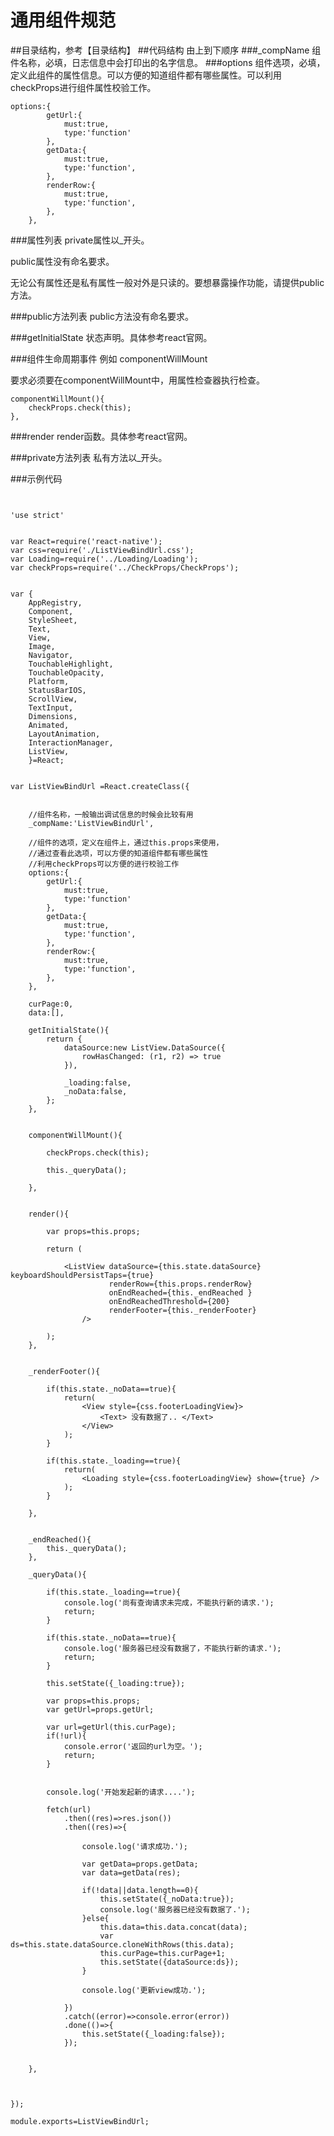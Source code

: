 # 通用组件规范
##目录结构，参考【目录结构】
##代码结构 由上到下顺序
###_compName
组件名称，必填，日志信息中会打印出的名字信息。
###options
组件选项，必填，定义此组件的属性信息。可以方便的知道组件都有哪些属性。可以利用checkProps进行组件属性校验工作。

	options:{
	        getUrl:{
	            must:true,
	            type:'function'
	        },
	        getData:{
	            must:true,
	            type:'function',
	        },
	        renderRow:{
	            must:true,
	            type:'function',
	        },
	    },     	    	    
###属性列表
private属性以_开头。

public属性没有命名要求。

无论公有属性还是私有属性一般对外是只读的。要想暴露操作功能，请提供public方法。

###public方法列表
public方法没有命名要求。

###getInitialState
状态声明。具体参考react官网。

###组件生命周期事件
例如 componentWillMount

要求必须要在componentWillMount中，用属性检查器执行检查。

	componentWillMount(){
        checkProps.check(this);
    },

###render
render函数。具体参考react官网。

###private方法列表
私有方法以_开头。

###示例代码
```


'use strict'


var React=require('react-native');
var css=require('./ListViewBindUrl.css');
var Loading=require('../Loading/Loading');
var checkProps=require('../CheckProps/CheckProps');


var {
    AppRegistry,
    Component,
    StyleSheet,
    Text,
    View,
    Image,
    Navigator,
    TouchableHighlight,
    TouchableOpacity,
    Platform,
    StatusBarIOS,
    ScrollView,
    TextInput,
    Dimensions,
    Animated,
    LayoutAnimation,
    InteractionManager,
    ListView,
    }=React;


var ListViewBindUrl =React.createClass({


    //组件名称，一般输出调试信息的时候会比较有用
    _compName:'ListViewBindUrl',

    //组件的选项，定义在组件上，通过this.props来使用，
    //通过查看此选项，可以方便的知道组件都有哪些属性
    //利用checkProps可以方便的进行校验工作
    options:{
        getUrl:{
            must:true,
            type:'function'
        },
        getData:{
            must:true,
            type:'function',
        },
        renderRow:{
            must:true,
            type:'function',
        },
    },

    curPage:0,
    data:[],

    getInitialState(){
        return {
            dataSource:new ListView.DataSource({
                rowHasChanged: (r1, r2) => true
            }),

            _loading:false,
            _noData:false,
        };
    },


    componentWillMount(){

        checkProps.check(this);

        this._queryData();

    },


    render(){

        var props=this.props;

        return (

            <ListView dataSource={this.state.dataSource} keyboardShouldPersistTaps={true}
                      renderRow={this.props.renderRow}
                      onEndReached={this._endReached }
                      onEndReachedThreshold={200}
                      renderFooter={this._renderFooter}
                />

        );
    },


    _renderFooter(){

        if(this.state._noData==true){
            return(
                <View style={css.footerLoadingView}>
                    <Text> 没有数据了.. </Text>
                </View>
            );
        }

        if(this.state._loading==true){
            return(
                <Loading style={css.footerLoadingView} show={true} />
            );
        }

    },


    _endReached(){
        this._queryData();
    },

    _queryData(){

        if(this.state._loading==true){
            console.log('尚有查询请求未完成，不能执行新的请求.');
            return;
        }

        if(this.state._noData==true){
            console.log('服务器已经没有数据了，不能执行新的请求.');
            return;
        }

        this.setState({_loading:true});

        var props=this.props;
        var getUrl=props.getUrl;

        var url=getUrl(this.curPage);
        if(!url){
            console.error('返回的url为空。');
            return;
        }


        console.log('开始发起新的请求....');

        fetch(url)
            .then((res)=>res.json())
            .then((res)=>{

                console.log('请求成功.');

                var getData=props.getData;
                var data=getData(res);

                if(!data||data.length==0){
                    this.setState({_noData:true});
                    console.log('服务器已经没有数据了.');
                }else{
                    this.data=this.data.concat(data);
                    var ds=this.state.dataSource.cloneWithRows(this.data);
                    this.curPage=this.curPage+1;
                    this.setState({dataSource:ds});
                }

                console.log('更新view成功.');

            })
            .catch((error)=>console.error(error))
            .done(()=>{
                this.setState({_loading:false});
            });


    },



});

module.exports=ListViewBindUrl;


```






